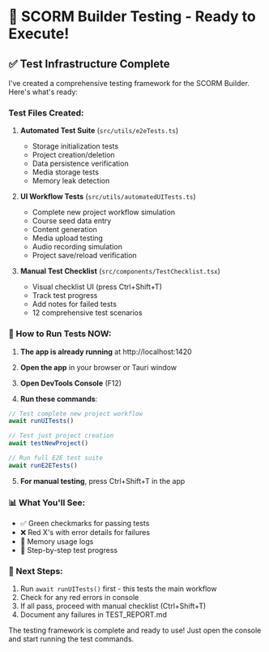 # 🧪 SCORM Builder Testing - Ready to Execute!

## ✅ Test Infrastructure Complete

I've created a comprehensive testing framework for the SCORM Builder. Here's what's ready:

### Test Files Created:
1. **Automated Test Suite** (`src/utils/e2eTests.ts`)
   - Storage initialization tests
   - Project creation/deletion
   - Data persistence verification
   - Media storage tests
   - Memory leak detection

2. **UI Workflow Tests** (`src/utils/automatedUITests.ts`) 
   - Complete new project workflow simulation
   - Course seed data entry
   - Content generation
   - Media upload testing
   - Audio recording simulation
   - Project save/reload verification

3. **Manual Test Checklist** (`src/components/TestChecklist.tsx`)
   - Visual checklist UI (press Ctrl+Shift+T)
   - Track test progress
   - Add notes for failed tests
   - 12 comprehensive test scenarios

### 🚀 How to Run Tests NOW:

1. **The app is already running** at http://localhost:1420

2. **Open the app** in your browser or Tauri window

3. **Open DevTools Console** (F12)

4. **Run these commands**:

```javascript
// Test complete new project workflow
await runUITests()

// Test just project creation
await testNewProject()

// Run full E2E test suite  
await runE2ETests()
```

5. **For manual testing**, press Ctrl+Shift+T in the app

### 📊 What You'll See:

- ✅ Green checkmarks for passing tests
- ❌ Red X's with error details for failures
- 💾 Memory usage logs
- 🧪 Step-by-step test progress

### 🎯 Next Steps:

1. Run `await runUITests()` first - this tests the main workflow
2. Check for any red errors in console
3. If all pass, proceed with manual checklist (Ctrl+Shift+T)
4. Document any failures in TEST_REPORT.md

The testing framework is complete and ready to use! Just open the console and start running the test commands.